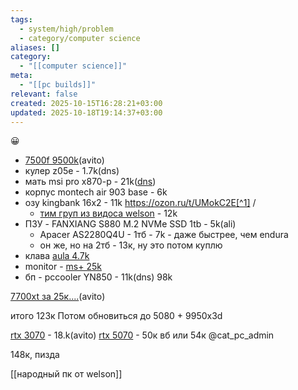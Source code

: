 ```yaml
---
tags:
  - system/high/problem
  - category/computer science
aliases: []
category:
  - "[[computer science]]"
meta:
  - "[[pc builds]]"
relevant: false
created: 2025-10-15T16:28:21+03:00
updated: 2025-10-18T19:14:37+03:00
---
```


😀
- [7500f 9500k](https://www.avito.ru/irkutsk/tovary_dlya_kompyutera/protsessor_amd_ryzen_5_7500f_7694712984?slocation=621540&context=H4sIAAAAAAAA_wE_AMD_YToyOntzOjEzOiJsb2NhbFByaW9yaXR5IjtiOjA7czoxOiJ4IjtzOjE2OiJyYW8yZGM1akpQeEhNczJ2Ijt94VUxcz8AAAA)(avito)
- кулер z05e - 1.7k(dns)
- мать msi pro x870-p - 21k([dns](https://www.dns-shop.ru/product/ed51ebc87a16d582/materinskaa-plata-msi-pro-x870-p-wifi/))
- корпус montech air 903 base - 6k
- озу kingbank 16x2 - 11k https://ozon.ru/t/UMokC2E[^1] /
	- [тим груп из видоса welson](https://www.onlinetrade.ru/catalogue/operativnaya_pamyat-c341/teamgroup/operativnaya_pamyat_team_group_ddr5_t_create_expert_32gb_2x16gb_6000mhz_cl30_30_36_36_76_1.35v_black_ctced532g6000hc30dc01-3752463.html?clckid=9d66db43&utm_referrer=https%3a%2f%2fwww.youtube.com%2f#tabs_feedbacks) - 12k
- ПЗУ - FANXIANG S880 M.2 NVMe SSD 1tb - 5k(ali)
	- Apacer AS2280Q4U - 1тб - 7k - даже быстрее, чем endura
	- он же, но на 2тб - 13к, ну это потом куплю
- клава [aula 4.7k](https://www.dns-shop.ru/product/f9779fd50880d0a4/klaviatura-provodnaa--besprovodnaa-aula-f75/)
- monitor - [ms+ 25k](https://www.ozon.ru/product/titan-army-27-monitor-p275ms-mini-led-temno-bordovyy-2227869565/?from=share_web&perehod=smm_share_button_productpage_link)
- бп - pccooler YN850 - 11k(dns)
98k

[7700xt за 25к....](https://www.avito.ru/perm/tovary_dlya_kompyutera/gigabyte_amd_radeon_rx_7700_xt_gaming_oc_12gb_7604279845?context=H4sIAAAAAAAA_wE_AMD_YToyOntzOjEzOiJsb2NhbFByaW9yaXR5IjtiOjA7czoxOiJ4IjtzOjE2OiJ4enFYSjVVdFZKV3VHazdyIjt9s_7lzD8AAAA)(avito)

итого 123к
Потом обновиться до 5080 + 9950x3d

[rtx 3070](https://www.avito.ru/rostov-na-donu/tovary_dlya_kompyutera/videokarta_rtx_3070_7655079455?slocation=621540&context=H4sIAAAAAAAA_wE_AMD_YToyOntzOjEzOiJsb2NhbFByaW9yaXR5IjtiOjA7czoxOiJ4IjtzOjE2OiJPcHhpeGZBN3RYT0E3ZlYyIjt9lOXSFz8AAAA) - 18.k(avito)
[rtx 5070](https://t.me/cat_pc_store/3874) - 50к вб или 54к @cat_pc_admin

148к, пизда

[[народный пк от welson]]

